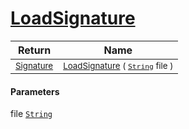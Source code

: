 # [LoadSignature](./ImageLoader-100663927.md)



| Return | Name | 
| --- | --- | 
| <sub>[Signature](./../../Signature.md)</sub>| <sub>[LoadSignature](./ImageLoader-100663927.md) ( [`String`](https://docs.microsoft.com/en-us/dotnet/api/System.String) file )</sub>| <br>


#### Parameters
 file  [`String`](https://docs.microsoft.com/en-us/dotnet/api/System.String)